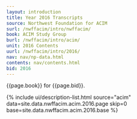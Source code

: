 ```yaml
---
layout: introduction
title: Year 2016 Transcripts
source: Northwest Foundation for ACIM
surl: /nwffacim/intro/nwffacim/
book: ACIM Study Group
burl: /nwffacim/intro/acim/
unit: 2016 Contents
uurl: /nwffacim/intro/2016/
nav: nav/np-data.html
contents: nav/contents.html
bid: 2016
---
```


{{page.book}} for {{page.bid}}.

{% include ui/description-list.html source="acim"
data=site.data.nwffacim.acim.2016.page skip=0
base=site.data.nwffacim.acim.2016.base %}

